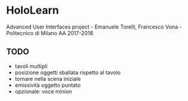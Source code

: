 # HoloLearn
Advanced User Interfaces project - Emanuele Torelli, Francesco Vona - Politecnico di Milano AA 2017-2018

## TODO
- tavoli multipli
- posizione oggetti sballata rispetto al tavolo
- tornare nella scena iniziale
- emissività oggetto puntato
- opzionale: voce minion
